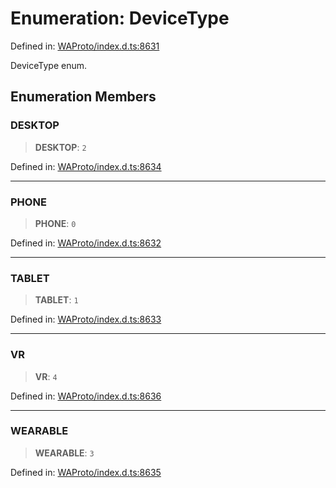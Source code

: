 # Enumeration: DeviceType

Defined in: [WAProto/index.d.ts:8631](https://github.com/Fokusdotid/Baileys/blob/f4c7971f59af0b012f8de667e7a21ae12f7bbf19/WAProto/index.d.ts#L8631)

DeviceType enum.

## Enumeration Members

### DESKTOP

> **DESKTOP**: `2`

Defined in: [WAProto/index.d.ts:8634](https://github.com/Fokusdotid/Baileys/blob/f4c7971f59af0b012f8de667e7a21ae12f7bbf19/WAProto/index.d.ts#L8634)

***

### PHONE

> **PHONE**: `0`

Defined in: [WAProto/index.d.ts:8632](https://github.com/Fokusdotid/Baileys/blob/f4c7971f59af0b012f8de667e7a21ae12f7bbf19/WAProto/index.d.ts#L8632)

***

### TABLET

> **TABLET**: `1`

Defined in: [WAProto/index.d.ts:8633](https://github.com/Fokusdotid/Baileys/blob/f4c7971f59af0b012f8de667e7a21ae12f7bbf19/WAProto/index.d.ts#L8633)

***

### VR

> **VR**: `4`

Defined in: [WAProto/index.d.ts:8636](https://github.com/Fokusdotid/Baileys/blob/f4c7971f59af0b012f8de667e7a21ae12f7bbf19/WAProto/index.d.ts#L8636)

***

### WEARABLE

> **WEARABLE**: `3`

Defined in: [WAProto/index.d.ts:8635](https://github.com/Fokusdotid/Baileys/blob/f4c7971f59af0b012f8de667e7a21ae12f7bbf19/WAProto/index.d.ts#L8635)
